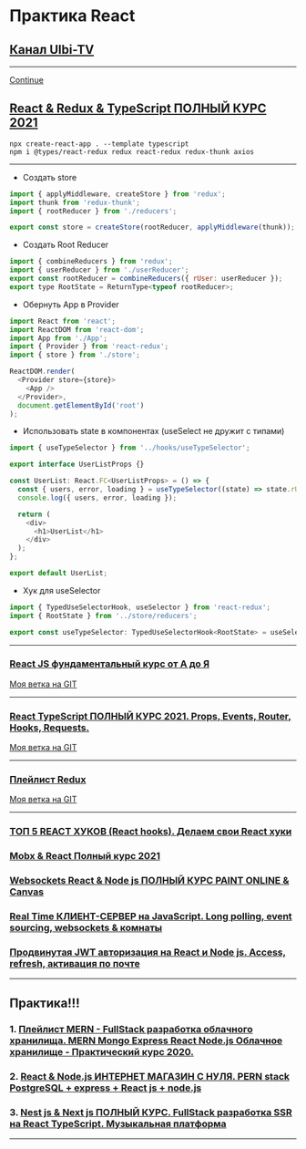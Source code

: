 # Практика React

## [Канал Ulbi-TV](https://www.youtube.com/channel/UCDzGdB9TTgFm8jRXn1tBdoA)

---

[Continue](https://youtu.be/ETWABFYv0GM?t=1082)

## [React & Redux & TypeScript ПОЛНЫЙ КУРС 2021](https://www.youtube.com/watch?v=ETWABFYv0GM)

```code
npx create-react-app . --template typescript
npm i @types/react-redux redux react-redux redux-thunk axios
```

---

- Создать store

```js
import { applyMiddleware, createStore } from 'redux';
import thunk from 'redux-thunk';
import { rootReducer } from './reducers';

export const store = createStore(rootReducer, applyMiddleware(thunk));
```

- Создать Root Reducer

```js
import { combineReducers } from 'redux';
import { userReducer } from './userReducer';
export const rootReducer = combineReducers({ rUser: userReducer });
export type RootState = ReturnType<typeof rootReducer>;
```

- Обернуть App в Provider

```js
import React from 'react';
import ReactDOM from 'react-dom';
import App from './App';
import { Provider } from 'react-redux';
import { store } from './store';

ReactDOM.render(
  <Provider store={store}>
    <App />
  </Provider>,
  document.getElementById('root')
);
```

- Использовать state в компонентах (useSelect не дружит с типами)

```js
import { useTypeSelector } from '../hooks/useTypeSelector';

export interface UserListProps {}

const UserList: React.FC<UserListProps> = () => {
  const { users, error, loading } = useTypeSelector((state) => state.rUser);
  console.log({ users, error, loading });

  return (
    <div>
      <h1>UserList</h1>
    </div>
  );
};

export default UserList;
```

- Хук для useSelector

```js
import { TypedUseSelectorHook, useSelector } from 'react-redux';
import { RootState } from '../store/reducers';

export const useTypeSelector: TypedUseSelectorHook<RootState> = useSelector;
```

---

### [React JS фундаментальный курс от А до Я](https://www.youtube.com/watch?v=GNrdg3PzpJQ)

[Моя ветка на GIT](https://github.com/xdpiqbx/ulbi-tv/tree/react-js-fundamentals-course-09-08-2021)

---

### [React TypeScript ПОЛНЫЙ КУРС 2021. Props, Events, Router, Hooks, Requests.](https://www.youtube.com/watch?v=92qcfeWxtnY)

[Моя ветка на GIT](https://github.com/xdpiqbx/ulbi-tv/tree/react-type-script-props-events-router-hook-req)

---

### [Плейлист Redux](https://www.youtube.com/playlist?list=PL6DxKON1uLOHsBCJ_vVuvRsW84VnqmPp6)

[Моя ветка на GIT](https://github.com/xdpiqbx/ulbi-tv/tree/redux-playlist-10-2020)

---

### [ТОП 5 REACT ХУКОВ (React hooks). Делаем свои React хуки](https://www.youtube.com/watch?v=ks8oftGP2oc)

### [Mobx & React Полный курс 2021](https://www.youtube.com/watch?v=jn-L1SFYdIc)

### [Websockets React & Node js ПОЛНЫЙ КУРС PAINT ONLINE & Canvas](https://www.youtube.com/watch?v=KVeMsy4qCdg)

### [Real Time КЛИЕНТ-СЕРВЕР на JavaScript. Long polling, event sourcing, websockets & комнаты](https://www.youtube.com/watch?v=o43iiH4kGqg)

### [Продвинутая JWT авторизация на React и Node js. Access, refresh, активация по почте](https://www.youtube.com/watch?v=fN25fMQZ2v0)

---

## Практика!!!

### 1. [Плейлист MERN - FullStack разработка облачного хранилища. MERN Mongo Express React Node.js Облачное хранилище - Практический курс 2020.](https://www.youtube.com/playlist?list=PL6DxKON1uLOGd4E6kG6d5K-tsTFj-Deln)

### 2. [React & Node.js ИНТЕРНЕТ МАГАЗИН С НУЛЯ. PERN stack PostgreSQL + express + React js + node.js](https://www.youtube.com/watch?v=H2GCkRF9eko&list=PL6DxKON1uLOFJ5_dDcX7G1osKnsBlCaaT&index=2)

### 3. [Nest js & Next js ПОЛНЫЙ КУРС. FullStack разработка SSR на React TypeScript. Музыкальная платформа](https://www.youtube.com/watch?v=A0CfYSVzAZI&list=PL6DxKON1uLOFJ5_dDcX7G1osKnsBlCaaT&index=5)

---
